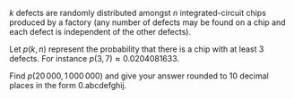 $k$ defects are randomly distributed amongst $n$ integrated-circuit chips produced by a factory (any number of defects may be found on a chip and each defect is independent of the other defects).


Let $p(k, n)$ represent the probability that there is a chip with at least $3$ defects.
For instance $p(3,7) \approx 0.0204081633$.


Find $p(20\,000, 1\,000\,000)$ and give your answer rounded to $10$ decimal places in the form 0.abcdefghij.